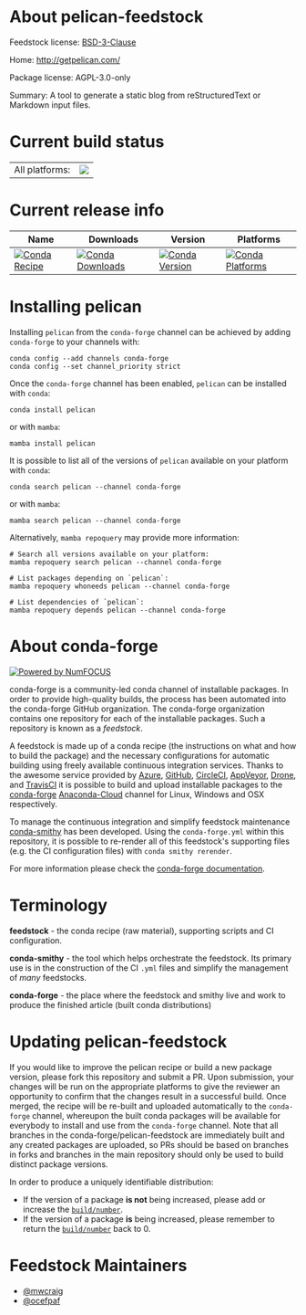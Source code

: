 About pelican-feedstock
=======================

Feedstock license: [BSD-3-Clause](https://github.com/conda-forge/pelican-feedstock/blob/main/LICENSE.txt)

Home: http://getpelican.com/

Package license: AGPL-3.0-only

Summary: A tool to generate a static blog from reStructuredText or Markdown input files.

Current build status
====================


<table><tr><td>All platforms:</td>
    <td>
      <a href="https://dev.azure.com/conda-forge/feedstock-builds/_build/latest?definitionId=4053&branchName=main">
        <img src="https://dev.azure.com/conda-forge/feedstock-builds/_apis/build/status/pelican-feedstock?branchName=main">
      </a>
    </td>
  </tr>
</table>

Current release info
====================

| Name | Downloads | Version | Platforms |
| --- | --- | --- | --- |
| [![Conda Recipe](https://img.shields.io/badge/recipe-pelican-green.svg)](https://anaconda.org/conda-forge/pelican) | [![Conda Downloads](https://img.shields.io/conda/dn/conda-forge/pelican.svg)](https://anaconda.org/conda-forge/pelican) | [![Conda Version](https://img.shields.io/conda/vn/conda-forge/pelican.svg)](https://anaconda.org/conda-forge/pelican) | [![Conda Platforms](https://img.shields.io/conda/pn/conda-forge/pelican.svg)](https://anaconda.org/conda-forge/pelican) |

Installing pelican
==================

Installing `pelican` from the `conda-forge` channel can be achieved by adding `conda-forge` to your channels with:

```
conda config --add channels conda-forge
conda config --set channel_priority strict
```

Once the `conda-forge` channel has been enabled, `pelican` can be installed with `conda`:

```
conda install pelican
```

or with `mamba`:

```
mamba install pelican
```

It is possible to list all of the versions of `pelican` available on your platform with `conda`:

```
conda search pelican --channel conda-forge
```

or with `mamba`:

```
mamba search pelican --channel conda-forge
```

Alternatively, `mamba repoquery` may provide more information:

```
# Search all versions available on your platform:
mamba repoquery search pelican --channel conda-forge

# List packages depending on `pelican`:
mamba repoquery whoneeds pelican --channel conda-forge

# List dependencies of `pelican`:
mamba repoquery depends pelican --channel conda-forge
```


About conda-forge
=================

[![Powered by
NumFOCUS](https://img.shields.io/badge/powered%20by-NumFOCUS-orange.svg?style=flat&colorA=E1523D&colorB=007D8A)](https://numfocus.org)

conda-forge is a community-led conda channel of installable packages.
In order to provide high-quality builds, the process has been automated into the
conda-forge GitHub organization. The conda-forge organization contains one repository
for each of the installable packages. Such a repository is known as a *feedstock*.

A feedstock is made up of a conda recipe (the instructions on what and how to build
the package) and the necessary configurations for automatic building using freely
available continuous integration services. Thanks to the awesome service provided by
[Azure](https://azure.microsoft.com/en-us/services/devops/), [GitHub](https://github.com/),
[CircleCI](https://circleci.com/), [AppVeyor](https://www.appveyor.com/),
[Drone](https://cloud.drone.io/welcome), and [TravisCI](https://travis-ci.com/)
it is possible to build and upload installable packages to the
[conda-forge](https://anaconda.org/conda-forge) [Anaconda-Cloud](https://anaconda.org/)
channel for Linux, Windows and OSX respectively.

To manage the continuous integration and simplify feedstock maintenance
[conda-smithy](https://github.com/conda-forge/conda-smithy) has been developed.
Using the ``conda-forge.yml`` within this repository, it is possible to re-render all of
this feedstock's supporting files (e.g. the CI configuration files) with ``conda smithy rerender``.

For more information please check the [conda-forge documentation](https://conda-forge.org/docs/).

Terminology
===========

**feedstock** - the conda recipe (raw material), supporting scripts and CI configuration.

**conda-smithy** - the tool which helps orchestrate the feedstock.
                   Its primary use is in the construction of the CI ``.yml`` files
                   and simplify the management of *many* feedstocks.

**conda-forge** - the place where the feedstock and smithy live and work to
                  produce the finished article (built conda distributions)


Updating pelican-feedstock
==========================

If you would like to improve the pelican recipe or build a new
package version, please fork this repository and submit a PR. Upon submission,
your changes will be run on the appropriate platforms to give the reviewer an
opportunity to confirm that the changes result in a successful build. Once
merged, the recipe will be re-built and uploaded automatically to the
`conda-forge` channel, whereupon the built conda packages will be available for
everybody to install and use from the `conda-forge` channel.
Note that all branches in the conda-forge/pelican-feedstock are
immediately built and any created packages are uploaded, so PRs should be based
on branches in forks and branches in the main repository should only be used to
build distinct package versions.

In order to produce a uniquely identifiable distribution:
 * If the version of a package **is not** being increased, please add or increase
   the [``build/number``](https://docs.conda.io/projects/conda-build/en/latest/resources/define-metadata.html#build-number-and-string).
 * If the version of a package **is** being increased, please remember to return
   the [``build/number``](https://docs.conda.io/projects/conda-build/en/latest/resources/define-metadata.html#build-number-and-string)
   back to 0.

Feedstock Maintainers
=====================

* [@mwcraig](https://github.com/mwcraig/)
* [@ocefpaf](https://github.com/ocefpaf/)

